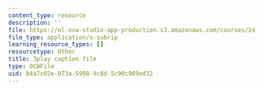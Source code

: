 ```yaml
---
content_type: resource
description: ''
file: https://ol-ocw-studio-app-production.s3.amazonaws.com/courses/24-908-creole-language-and-caribbean-identities-spring-2017/b4a7c02e973a59909c8d5c90c989ed32_8fAGSwTwzxI.vtt
file_type: application/x-subrip
learning_resource_types: []
resourcetype: Other
title: 3play caption file
type: OCWFile
uid: b4a7c02e-973a-5990-9c8d-5c90c989ed32
---
```

